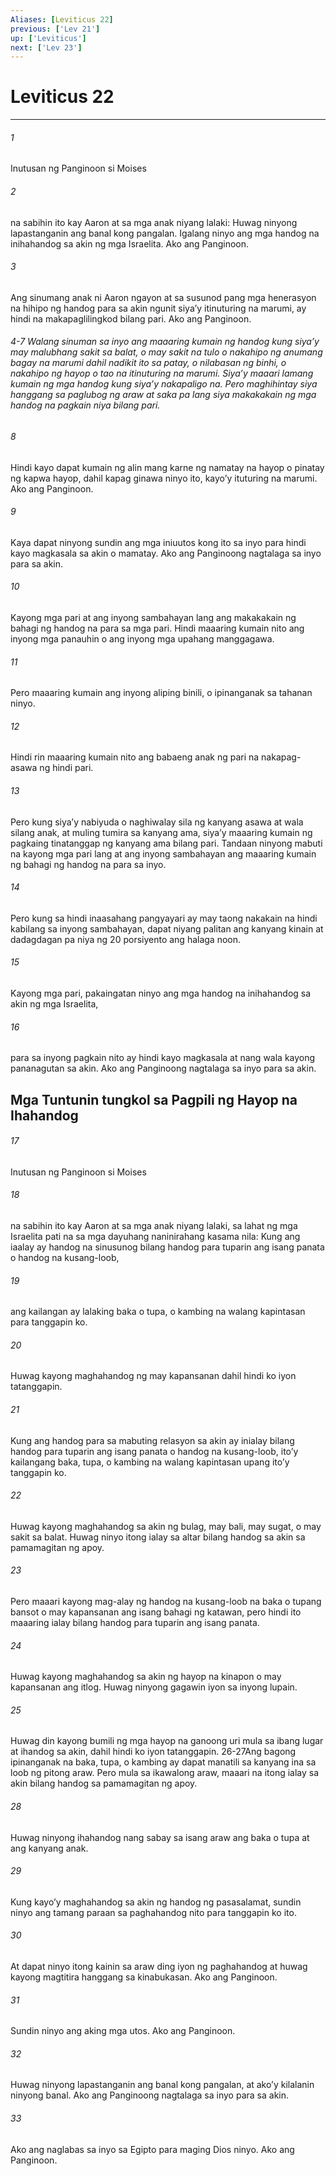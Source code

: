```yaml
---
Aliases: [Leviticus 22]
previous: ['Lev 21']
up: ['Leviticus']
next: ['Lev 23']
---
```

# Leviticus 22

***


###### 1 


Inutusan ng Panginoon si Moises 


###### 2 


na sabihin ito kay Aaron at sa mga anak niyang lalaki: Huwag ninyong lapastanganin ang banal kong pangalan. Igalang ninyo ang mga handog na inihahandog sa akin ng mga Israelita. Ako ang Panginoon. 


###### 3 


Ang sinumang anak ni Aaron ngayon at sa susunod pang mga henerasyon na hihipo ng handog para sa akin ngunit siyaʼy itinuturing na marumi, ay hindi na makapaglilingkod bilang pari. Ako ang Panginoon.

###### 4-7 Walang sinuman sa inyo ang maaaring kumain ng handog kung siyaʼy may malubhang sakit sa balat, o may sakit na tulo o nakahipo ng anumang bagay na marumi dahil nadikit ito sa patay, o nilabasan ng binhi, o nakahipo ng hayop o tao na itinuturing na marumi. Siyaʼy maaari lamang kumain ng mga handog kung siyaʼy nakapaligo na. Pero maghihintay siya hanggang sa paglubog ng araw at saka pa lang siya makakakain ng mga handog na pagkain niya bilang pari. 


###### 8 


Hindi kayo dapat kumain ng alin mang karne ng namatay na hayop o pinatay ng kapwa hayop, dahil kapag ginawa ninyo ito, kayoʼy ituturing na marumi. Ako ang Panginoon. 


###### 9 


Kaya dapat ninyong sundin ang mga iniuutos kong ito sa inyo para hindi kayo magkasala sa akin o mamatay. Ako ang Panginoong nagtalaga sa inyo para sa akin. 


###### 10 


Kayong mga pari at ang inyong sambahayan lang ang makakakain ng bahagi ng handog na para sa mga pari. Hindi maaaring kumain nito ang inyong mga panauhin o ang inyong mga upahang manggagawa. 


###### 11 


Pero maaaring kumain ang inyong aliping binili, o ipinanganak sa tahanan ninyo. 


###### 12 


Hindi rin maaaring kumain nito ang babaeng anak ng pari na nakapag-asawa ng hindi pari. 


###### 13 


Pero kung siyaʼy nabiyuda o naghiwalay sila ng kanyang asawa at wala silang anak, at muling tumira sa kanyang ama, siyaʼy maaaring kumain ng pagkaing tinatanggap ng kanyang ama bilang pari. Tandaan ninyong mabuti na kayong mga pari lang at ang inyong sambahayan ang maaaring kumain ng bahagi ng handog na para sa inyo. 


###### 14 


Pero kung sa hindi inaasahang pangyayari ay may taong nakakain na hindi kabilang sa inyong sambahayan, dapat niyang palitan ang kanyang kinain at dadagdagan pa niya ng 20 porsiyento ang halaga noon. 


###### 15 


Kayong mga pari, pakaingatan ninyo ang mga handog na inihahandog sa akin ng mga Israelita, 


###### 16 


para sa inyong pagkain nito ay hindi kayo magkasala at nang wala kayong pananagutan sa akin. Ako ang Panginoong nagtalaga sa inyo para sa akin.

## Mga Tuntunin tungkol sa Pagpili ng Hayop na Ihahandog 


###### 17 


Inutusan ng Panginoon si Moises 


###### 18 


na sabihin ito kay Aaron at sa mga anak niyang lalaki, sa lahat ng mga Israelita pati na sa mga dayuhang naninirahang kasama nila: Kung ang iaalay ay handog na sinusunog bilang handog para tuparin ang isang panata o handog na kusang-loob, 


###### 19 


ang kailangan ay lalaking baka o tupa, o kambing na walang kapintasan para tanggapin ko. 


###### 20 


Huwag kayong maghahandog ng may kapansanan dahil hindi ko iyon tatanggapin. 


###### 21 


Kung ang handog para sa mabuting relasyon sa akin ay inialay bilang handog para tuparin ang isang panata o handog na kusang-loob, itoʼy kailangang baka, tupa, o kambing na walang kapintasan upang itoʼy tanggapin ko. 


###### 22 


Huwag kayong maghahandog sa akin ng bulag, may bali, may sugat, o may sakit sa balat. Huwag ninyo itong ialay sa altar bilang handog sa akin sa pamamagitan ng apoy. 


###### 23 


Pero maaari kayong mag-alay ng handog na kusang-loob na baka o tupang bansot o may kapansanan ang isang bahagi ng katawan, pero hindi ito maaaring ialay bilang handog para tuparin ang isang panata. 


###### 24 


Huwag kayong maghahandog sa akin ng hayop na kinapon o may kapansanan ang itlog. Huwag ninyong gagawin iyon sa inyong lupain. 


###### 25 


Huwag din kayong bumili ng mga hayop na ganoong uri mula sa ibang lugar at ihandog sa akin, dahil hindi ko iyon tatanggapin. 26-27Ang bagong ipinanganak na baka, tupa, o kambing ay dapat manatili sa kanyang ina sa loob ng pitong araw. Pero mula sa ikawalong araw, maaari na itong ialay sa akin bilang handog sa pamamagitan ng apoy. 


###### 28 


Huwag ninyong ihahandog nang sabay sa isang araw ang baka o tupa at ang kanyang anak. 


###### 29 


Kung kayoʼy maghahandog sa akin ng handog ng pasasalamat, sundin ninyo ang tamang paraan sa paghahandog nito para tanggapin ko ito. 


###### 30 


At dapat ninyo itong kainin sa araw ding iyon ng paghahandog at huwag kayong magtitira hanggang sa kinabukasan. Ako ang Panginoon. 


###### 31 


Sundin ninyo ang aking mga utos. Ako ang Panginoon. 


###### 32 


Huwag ninyong lapastanganin ang banal kong pangalan, at akoʼy kilalanin ninyong banal. Ako ang Panginoong nagtalaga sa inyo para sa akin. 


###### 33 


Ako ang naglabas sa inyo sa Egipto para maging Dios ninyo. Ako ang Panginoon.

